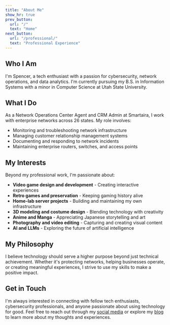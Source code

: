 ```yaml
---
title: "About Me"
show_hr: true
prev_button:
  url: "/"
  text: "Home"
next_button:
  url: "/professional/"
  text: "Professional Experience"
---
```


## Who I Am

I'm Spencer, a tech enthusiast with a passion for cybersecurity, network operations, and data analytics. I'm currently pursuing my B.S. in Information Systems with a minor in Computer Science at Utah State University.

## What I Do

As a Network Operations Center Agent and CRM Admin at Smartaira, I work with enterprise networks across 26 states. My role involves:

- Monitoring and troubleshooting network infrastructure
- Managing customer relationship management systems
- Documenting and responding to network incidents
- Maintaining enterprise routers, switches, and access points

## My Interests

Beyond my professional work, I'm passionate about:

- **Video game design and development** - Creating interactive experiences
- **Retro games and preservation** - Keeping gaming history alive
- **Home-lab server projects** - Building and maintaining my own infrastructure
- **3D modeling and costume design** - Blending technology with creativity
- **Anime and Manga** - Appreciating Japanese storytelling and art
- **Photography and video editing** - Capturing and creating visual content
- **AI and LLMs** - Exploring the future of artificial intelligence

## My Philosophy

I believe technology should serve a higher purpose beyond just technical achievement. Whether it's protecting networks, helping businesses operate, or creating meaningful experiences, I strive to use my skills to make a positive impact.

## Get in Touch

I'm always interested in connecting with fellow tech enthusiasts, cybersecurity professionals, and anyone passionate about using technology for good. Feel free to reach out through my [social media](/socials/) or explore my [blog](/blog/) to learn more about my thoughts and experiences.
